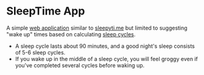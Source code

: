# SleepTime App

A simple [web application](https://en.wikipedia.org/wiki/Web_application) similar to [sleepyti.me](https://sleepyti.me/) but limited to suggesting "wake up" times based on calculating [sleep cycles](https://en.wikipedia.org/wiki/Sleep_cycle). 

* A sleep cycle lasts about 90 minutes, and a good night's sleep consists of 5-6 sleep cycles. 
* If you wake up in the middle of a sleep cycle, you will feel groggy even if you've completed several cycles before waking up.  